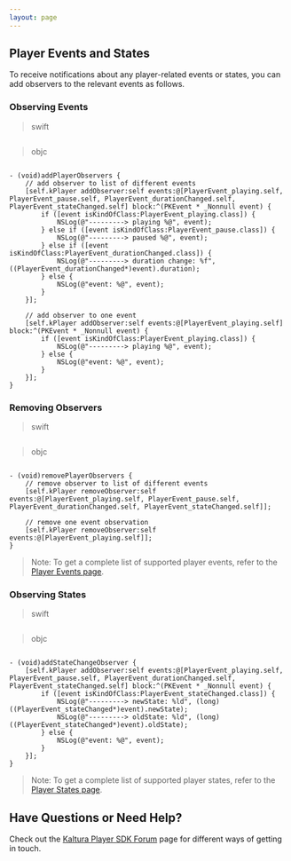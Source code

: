 ```yaml
---
layout: page
---
```


## Player Events and States  

To receive notifications about any player-related events or states, you can add observers to the relevant events as follows.

### Observing Events   

>swift

```swift


```
>objc

```objc

- (void)addPlayerObservers {
    // add observer to list of different events
    [self.kPlayer addObserver:self events:@[PlayerEvent_playing.self, PlayerEvent_pause.self, PlayerEvent_durationChanged.self, PlayerEvent_stateChanged.self] block:^(PKEvent * _Nonnull event) {
        if ([event isKindOfClass:PlayerEvent_playing.class]) {
            NSLog(@"---------> playing %@", event);
        } else if ([event isKindOfClass:PlayerEvent_pause.class]) {
            NSLog(@"---------> paused %@", event);
        } else if ([event isKindOfClass:PlayerEvent_durationChanged.class]) {
            NSLog(@"---------> duration change: %f", ((PlayerEvent_durationChanged*)event).duration);
        } else {
            NSLog(@"event: %@", event);
        }
    }];
    
    // add observer to one event
    [self.kPlayer addObserver:self events:@[PlayerEvent_playing.self] block:^(PKEvent * _Nonnull event) {
        if ([event isKindOfClass:PlayerEvent_playing.class]) {
            NSLog(@"---------> playing %@", event);
        } else {
            NSLog(@"event: %@", event);
        }
    }];
}

```

### Removing Observers

>swift

```swift


```
>objc

```objc

- (void)removePlayerObservers {
    // remove observer to list of different events
    [self.kPlayer removeObserver:self events:@[PlayerEvent_playing.self, PlayerEvent_pause.self, PlayerEvent_durationChanged.self, PlayerEvent_stateChanged.self]];
    
    // remove one event observation
    [self.kPlayer removeObserver:self events:@[PlayerEvent_playing.self]];
}

```

>Note: To get a complete list of supported player events, refer to the [Player Events page](https://kaltura.github.io/playkit/api/ios/Classes/PlayerEvents.html).

### Observing States  

>swift

```swift


```
>objc

```objc

- (void)addStateChangeObserver {
    [self.kPlayer addObserver:self events:@[PlayerEvent_playing.self, PlayerEvent_pause.self, PlayerEvent_durationChanged.self, PlayerEvent_stateChanged.self] block:^(PKEvent * _Nonnull event) {
        if ([event isKindOfClass:PlayerEvent_stateChanged.class]) {
            NSLog(@"---------> newState: %ld", (long)((PlayerEvent_stateChanged*)event).newState);
            NSLog(@"---------> oldState: %ld", (long)((PlayerEvent_stateChanged*)event).oldState);
        } else {
            NSLog(@"event: %@", event);
        }
    }];
}

```

>Note: To get a complete list of supported player states, refer to the [Player States page](https://kaltura.github.io/playkit/api/ios/Enums/PlayerState.html).



## Have Questions or Need Help?

Check out the [Kaltura Player SDK Forum](https://forum.kaltura.org/c/playkit) page for different ways of getting in touch.

